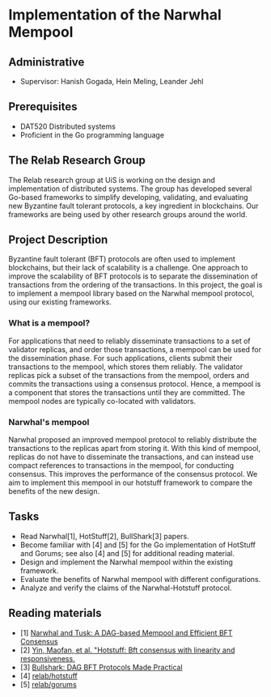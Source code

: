 # Implementation of the Narwhal Mempool

## Administrative

- Supervisor: Hanish Gogada, Hein Meling, Leander Jehl

## Prerequisites

- DAT520 Distributed systems
- Proficient in the Go programming language

## The Relab Research Group

The Relab research group at UiS is working on the design and implementation of distributed systems.
The group has developed several Go-based frameworks to simplify developing, validating, and evaluating new Byzantine fault tolerant protocols, a key ingredient in blockchains.
Our frameworks are being used by other research groups around the world.

## Project Description

Byzantine fault tolerant (BFT) protocols are often used to implement blockchains, but their lack of scalability is a challenge.
One approach to improve the scalability of BFT protocols is to separate the dissemination of transactions from the ordering of the transactions.
In this project, the goal is to implement a mempool library based on the Narwhal mempool protocol, using our existing frameworks.

### What is a mempool?

For applications that need to reliably disseminate transactions to a set of validator replicas, and order those transactions, a mempool can be used for the dissemination phase.
For such applications, clients submit their transactions to the mempool, which stores them reliably.
The validator replicas pick a subset of the transactions from the mempool, orders and commits the transactions using a consensus protocol.
Hence, a mempool is a component that stores the transactions until they are committed.
The mempool nodes are typically co-located with validators.

### Narwhal's mempool

Narwhal proposed an improved mempool protocol to reliably distribute the transactions to the replicas apart from storing it.
With this kind of mempool, replicas do not have to disseminate the transactions, and can instead use compact references to transactions in the mempool, for conducting consensus.
This improves the performance of the consensus protocol.
We aim to implement this mempool in our hotstuff framework to compare the benefits of the new design.

## Tasks

- Read Narwhal[1], HotStuff[2], BullShark[3] papers.
- Become familiar with [4] and [5] for the Go implementation of HotStuff and Gorums; see also [4] and [5] for additional reading material.
- Design and implement the Narwhal mempool within the existing framework.
- Evaluate the benefits of Narwhal mempool with different configurations.
- Analyze and verify the claims of the Narwhal-Hotstuff protocol.

## Reading materials

- [1] [Narwhal and Tusk: A DAG-based Mempool and Efficient BFT Consensus](https://arxiv.org/pdf/2105.11827.pdf)
- [2] [Yin, Maofan, et al. "Hotstuff: Bft consensus with linearity and responsiveness.](https://dl.acm.org/doi/pdf/10.1145/3293611.3331591)
- [3] [Bullshark: DAG BFT Protocols Made Practical](https://arxiv.org/abs/2201.05677)
- [4] [relab/hotstuff](https://github.com/relab/hotstuff)
- [5] [relab/gorums](https://github.com/relab/gorums)

